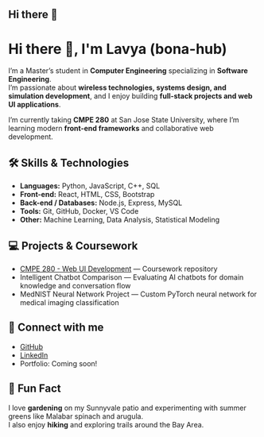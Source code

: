## Hi there 👋

<!--
**bona-hub/bona-hub** is a ✨ _special_ ✨ repository because its `README.md` (this file) appears on your GitHub profile.

Here are some ideas to get you started:

- 🔭 I’m currently working on ...
- 🌱 I’m currently learning ...
- 👯 I’m looking to collaborate on ...
- 🤔 I’m looking for help with ...
- 💬 Ask me about ...
- 📫 How to reach me: ...
- 😄 Pronouns: ...
- ⚡ Fun fact: ...
-->

# Hi there 👋, I'm Lavya (bona-hub)

I’m a Master’s student in **Computer Engineering** specializing in **Software Engineering**.  
I’m passionate about **wireless technologies, systems design, and simulation development**, and I enjoy building **full-stack projects and web UI applications**.  

I’m currently taking **CMPE 280** at San Jose State University, where I’m learning modern **front-end frameworks** and collaborative web development.  


## 🛠️ Skills & Technologies

- **Languages:** Python, JavaScript, C++, SQL  
- **Front-end:** React, HTML, CSS, Bootstrap  
- **Back-end / Databases:** Node.js, Express, MySQL  
- **Tools:** Git, GitHub, Docker, VS Code  
- **Other:** Machine Learning, Data Analysis, Statistical Modeling


## 💻 Projects & Coursework

- [CMPE 280 - Web UI Development](https://github.com/bona-hub/cmpe280) — Coursework repository  
- Intelligent Chatbot Comparison — Evaluating AI chatbots for domain knowledge and conversation flow  
- MedNIST Neural Network Project — Custom PyTorch neural network for medical imaging classification

## 🔗 Connect with me

- [GitHub](https://github.com/bona-hub)  
- [LinkedIn](https://www.linkedin.com/in/<your-linkedin>)  
- Portfolio: Coming soon!


## 🎯 Fun Fact

I love **gardening** on my Sunnyvale patio and experimenting with summer greens like Malabar spinach and arugula.  
I also enjoy **hiking** and exploring trails around the Bay Area.
